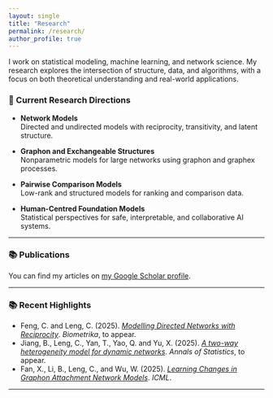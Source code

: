 ```yaml
---
layout: single
title: "Research"
permalink: /research/
author_profile: true
---
```


I work on statistical modeling, machine learning, and network science. My research explores the intersection of structure, data, and algorithms, with a focus on both theoretical understanding and real-world applications.

### 📌 Current Research Directions

- **Network Models**  
  Directed and undirected models with reciprocity, transitivity, and latent structure.
  
- **Graphon and Exchangeable Structures**  
  Nonparametric models for large networks using graphon and graphex processes.

- **Pairwise Comparison Models**  
  Low-rank and structured models for ranking and comparison data.

- **Human-Centred Foundation Models**  
  Statistical perspectives for safe, interpretable, and collaborative AI systems.

---
### 📚 Publications

<div class="wordwrap">You can find my articles on <a href="{{site.author.googlescholar}}">my Google Scholar profile</a>.</div>

---

### 📚 Recent Highlights

- Feng, C. and Leng, C. (2025). [*Modelling Directed Networks with Reciprocity*](https://doi.org/10.1093/biomet/asad123). *Biometrika*, to appear.
- Jiang, B., Leng, C., Yan, T., Yao, Q. and Yu, X. (2025). [*A two-way heterogeneity model for dynamic networks*](https://arxiv.org/abs/2305.12643). *Annals of Statistics*, to appear.
- Fan, X., Li, B., Leng, C., and Wu, W. (2025). [*Learning Changes in Graphon Attachment Network Models*](https://openreview.net/pdf?id=Jy5Lz5xNUy). *ICML*.

---

